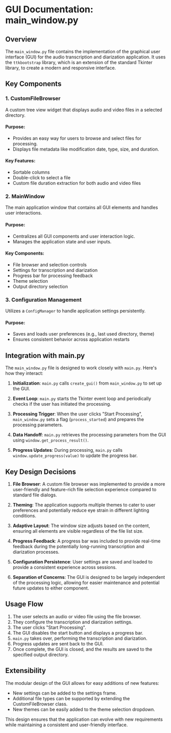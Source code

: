 # GUI Documentation: main_window.py

## Overview

The `main_window.py` file contains the implementation of the graphical user interface (GUI) for the audio transcription and diarization application. It uses the `ttkbootstrap` library, which is an extension of the standard Tkinter library, to create a modern and responsive interface.

## Key Components

### 1. CustomFileBrowser

A custom tree view widget that displays audio and video files in a selected directory.

#### Purpose:
- Provides an easy way for users to browse and select files for processing.
- Displays file metadata like modification date, type, size, and duration.

#### Key Features:
- Sortable columns
- Double-click to select a file
- Custom file duration extraction for both audio and video files

### 2. MainWindow

The main application window that contains all GUI elements and handles user interactions.

#### Purpose:
- Centralizes all GUI components and user interaction logic.
- Manages the application state and user inputs.

#### Key Components:
- File browser and selection controls
- Settings for transcription and diarization
- Progress bar for processing feedback
- Theme selection
- Output directory selection

### 3. Configuration Management

Utilizes a `ConfigManager` to handle application settings persistently.

#### Purpose:
- Saves and loads user preferences (e.g., last used directory, theme)
- Ensures consistent behavior across application restarts

## Integration with main.py

The `main_window.py` file is designed to work closely with `main.py`. Here's how they interact:

1. **Initialization**: `main.py` calls `create_gui()` from `main_window.py` to set up the GUI.

2. **Event Loop**: `main.py` starts the Tkinter event loop and periodically checks if the user has initiated the processing.

3. **Processing Trigger**: When the user clicks "Start Processing", `main_window.py` sets a flag (`process_started`) and prepares the processing parameters.

4. **Data Handoff**: `main.py` retrieves the processing parameters from the GUI using `window.get_process_result()`.

5. **Progress Updates**: During processing, `main.py` calls `window.update_progress(value)` to update the progress bar.

## Key Design Decisions

1. **File Browser**: A custom file browser was implemented to provide a more user-friendly and feature-rich file selection experience compared to standard file dialogs.

2. **Theming**: The application supports multiple themes to cater to user preferences and potentially reduce eye strain in different lighting conditions.

3. **Adaptive Layout**: The window size adjusts based on the content, ensuring all elements are visible regardless of the file list size.

4. **Progress Feedback**: A progress bar was included to provide real-time feedback during the potentially long-running transcription and diarization processes.

5. **Configuration Persistence**: User settings are saved and loaded to provide a consistent experience across sessions.

6. **Separation of Concerns**: The GUI is designed to be largely independent of the processing logic, allowing for easier maintenance and potential future updates to either component.

## Usage Flow

1. The user selects an audio or video file using the file browser.
2. They configure the transcription and diarization settings.
3. The user clicks "Start Processing".
4. The GUI disables the start button and displays a progress bar.
5. `main.py` takes over, performing the transcription and diarization.
6. Progress updates are sent back to the GUI.
7. Once complete, the GUI is closed, and the results are saved to the specified output directory.

## Extensibility

The modular design of the GUI allows for easy additions of new features:
- New settings can be added to the settings frame.
- Additional file types can be supported by extending the CustomFileBrowser class.
- New themes can be easily added to the theme selection dropdown.

This design ensures that the application can evolve with new requirements while maintaining a consistent and user-friendly interface.